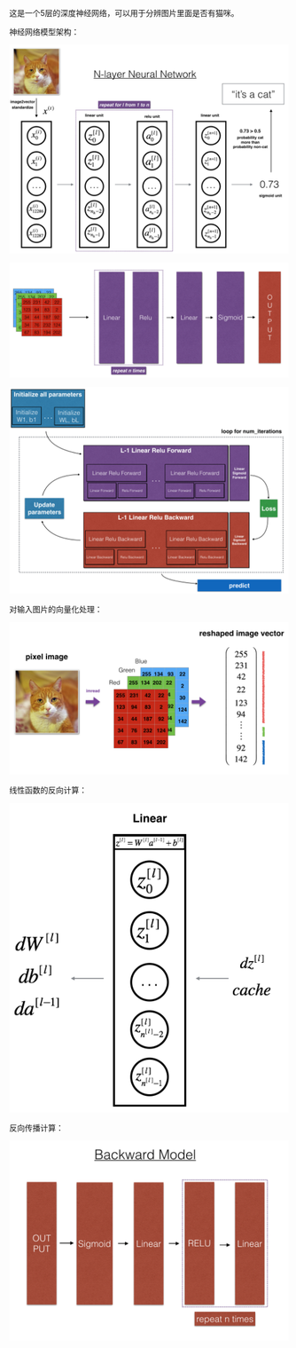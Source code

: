 这是一个5层的深度神经网络，可以用于分辨图片里面是否有猫咪。

神经网络模型架构：

![NlayerNN](https://github.com/weekdawn/DL/blob/master/DNNforCatRecognize/images/NlayerNN.png)

![model)_architecture](https://github.com/weekdawn/DL/blob/master/DNNforCatRecognize/images/model_architecture2.png)

![final_outline](https://github.com/weekdawn/DL/blob/master/DNNforCatRecognize/images/final%20outline.png)

对输入图片的向量化处理：

![imvector](https://github.com/weekdawn/DL/blob/master/DNNforCatRecognize/images/imvectorkiank.png)

线性函数的反向计算：

![linearback](https://github.com/weekdawn/DL/blob/master/DNNforCatRecognize/images/linearback_kiank.png)

反向传播计算：

![n_model_back](https://github.com/weekdawn/DL/blob/master/DNNforCatRecognize/images/n_model_backward.png)



